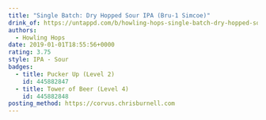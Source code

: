 ```yaml
---
title: "Single Batch: Dry Hopped Sour IPA (Bru-1 Simcoe)"
drink_of: https://untappd.com/b/howling-hops-single-batch-dry-hopped-sour-ipa-bru-1-simcoe/2918108
authors:
  - Howling Hops
date: 2019-01-01T18:55:56+0000
rating: 3.75
style: IPA - Sour
badges:
  - title: Pucker Up (Level 2)
    id: 445882847
  - title: Tower of Beer (Level 4)
    id: 445882848
posting_method: https://corvus.chrisburnell.com
---
```

